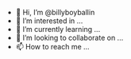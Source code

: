 - 👋 Hi, I’m @billyboyballin
- 👀 I’m interested in ...
- 🌱 I’m currently learning ...
- 💞️ I’m looking to collaborate on ...
- 📫 How to reach me ...

<!---
billyboyballin/billyboyballin is a ✨ special ✨ repository because its `README.md` (this file) appears on your GitHub profile.
You can click the Preview link to take a look at your changes.
--->

